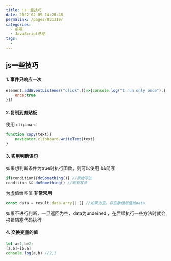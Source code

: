 ```yaml
---
title: js一些技巧
date: 2022-02-09 14:20:48
permalink: /pages/831319/
categories:
  - 前端
  - JavaScript总结
tags:
  - 
---
```

## js一些技巧

#### 1. 事件只响应一次

````javascript
element.addEventListener("click",()=>{console.log("I run only once"),{
	once:true
}})
````

#### 2.复制到剪贴板

使用 `clipboard`

````javascript
function copy(text){
	navigator.clipboard.writeText(text)
}
````

#### 3. 实用判断语句

如果想判断条件为true时执行函数，则可以使用 &&简写

````javascript
if(condition){doSomething()} //原始写法
condition && doSomething() //现有写法
````

为虚值给空值   **非常常用**

````javascript
const data = result.data.arry|| [] //如果为空，将空数组赋值给data
````

如果不进行判断，一旦返回为空，data为undeined ，在后续执行一些方法时就会报错阻塞代码执行

#### 4. 交换变量的值

````javascript
let a=1,b=2;
[a,b]=[b,a]
console.log(a,b) //2,1
````

